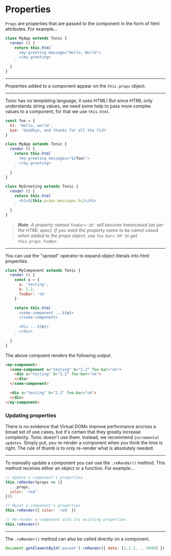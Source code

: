 # Properties

`Props` are properties that are passed to the component in the form of html
attributes. For example...

```js
class MyApp extends Tonic {
  render () {
    return this.html`
      <my-greeting message="Hello, World">
      </my-greeting>
    `
  }
}
```

---

Properties added to a component appear on the `this.props` object.

---

Tonic has no templating language, it uses HTML! But since HTML only
understands string values, we need some help to pass more complex
values to a component, for that we use `this.html`.

```js
const foo = {
  hi: 'Hello, world',
  bye: 'Goodbye, and thanks for all the fish'
}

class MyApp extends Tonic {
  render () {
    return this.html`
      <my-greeting messages="${foo}">
      </my-greeting>
    `
  }
}
```

```js
class MyGreeting extends Tonic {
  render () {
    return this.html`
      <h1>${this.props.messages.hi}</h1>
    `
  }
}
```

> <i><b>Note</b>: A property named `fooBar='30'` will become lowercased
> (as per the HTML spec). If you want the property name to be camel cased when
> added to the props object, use `foo-bar='30'` to get `this.props.fooBar`.</i>

---

You can use the "spread" operator to expand object literals into html properties.

```js
class MyComponent extends Tonic {
  render () {
    const o = {
      a: 'testing',
      b: 2.2,
      fooBar: 'ok'
    }

    return this.html`
      <some-component ...${o}>
      </some-component>

      <div ...${o}>
      </div>
    `
  }
}
```

The above compoent renders the following output.

```html
<my-component>
  <some-component a="testing" b="2.2" foo-bar="ok">
    <div a="testing" b="2.2" foo-bar="ok">
    </div>
  </some-component>

  <div a="testing" b="2.2" foo-bar="ok">
  </div>
</my-component>
```

### Updating properties

There is no evidence that Virtual DOMs improve performance accross a broad set
of use cases, but it's certain that they greatly increase complexity. Tonic doesn't
use them. Instead, we recommend `incremental updates`. Simply put, you re-render a
component when you think the time is right. The rule of thumb is to only re-render
what is absolutely needed.

---

To manually update a component you can use the `.reRender()` method. This method
receives either an object or a function. For example...

```js
// Update a component's properties
this.reRender(props => ({
  ...props,
  color: 'red'
}))

// Reset a component's properties
this.reRender({ color: 'red' })

// Re-render a component with its existing properties
this.reRender()
```

---

The `.reRender()` method can also be called directly on a component.

```js
document.getElementById('parent').reRender({ data: [1,2,3, ...9999] })
```
